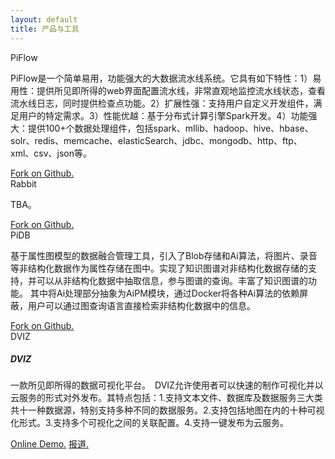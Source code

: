 ```yaml
---
layout: default
title: 产品与工具
---
```

    
<div class="row">
    <div class="card col-11">
        <div class="card-header">
            PiFlow
        </div>
        <div class="card-body">
            <p class="card-text">PiFlow是一个简单易用，功能强大的大数据流水线系统。它具有如下特性：1）易用性：提供所见即所得的web界面配置流水线，非常直观地监控流水线状态，查看流水线日志，同时提供检查点功能。2）扩展性强：支持用户自定义开发组件，满足用户的特定需求。3）性能优越：基于分布式计算引擎Spark开发。4）功能强大：提供100+个数据处理组件，包括spark、mllib、hadoop、hive、hbase、solr、redis、memcache、elasticSearch、jdbc、mongodb、http、ftp、xml、csv、json等。</p>
            <a href="https://github.com/cas-bigdatalab/piflow"> Fork on Github.</a>
        </div>
    </div>
</div>
<div class="row">
    <div class="card col-11">
        <div class="card-header">
            Rabbit
        </div>
        <div class="card-body">
            <p class="card-text">TBA。</p>
            <a href="https://github.com/cas-bigdatalab/rabbit"> Fork on Github.</a>
        </div>
    </div>
</div>
<div class="row">
    <div class="card col-11">
        <div class="card-header">
            PiDB
        </div>
        <div class="card-body">
            <p class="card-text">基于属性图模型的数据融合管理工具，引入了Blob存储和Ai算法，将图片、录音等非结构化数据作为属性存储在图中。实现了知识图谱对非结构化数据存储的支持，并可以从非结构化数据中抽取信息，参与图谱的查询。丰富了知识图谱的功能。
其中将Ai处理部分抽象为AiPM模块，通过Docker将各种Ai算法的依赖屏蔽，用户可以通过图查询语言直接检索非结构化数据中的信息。</p>
            <a href="https://github.com/cas-bigdatalab/pidb-engine"> Fork on Github.</a>
        </div>
    </div>
</div>
<div class="row">
    <div class="card col-11">
        <div class="card-header">
            DVIZ
        </div>
        <div class="card-body">
            <h5 class="card-title">DVIZ</h5>
            <p class="card-text">一款所见即所得的数据可视化平台。　DVIZ允许使用者可以快速的制作可视化并以云服务的形式对外发布。其特点包括：1.支持文本文件、数据库及数据服务三大类共十一种数据源，特别支持多种不同的数据服务。2.支持包括地图在内的十种可视化形式。3.支持多个可视化之间的关联配置。4.支持一键发布为云服务。 </p>
            <a href="http://www.dviz.cn/dviz"> Online Demo.</a> <a href="http://www.cnic.cas.cn/eyk/e_2015/03/fwtg/201508/t20150807_4408438.html"> 报道.</a>
        </div>
    </div>
</div>


<!--
<h4>专利成果</h4>
<p>
    <a href="{{ site.base }}/bib/pubs_patent.bib">Download BibTeX.</a>
</p>

{% include pubs_patent.html %}
-->